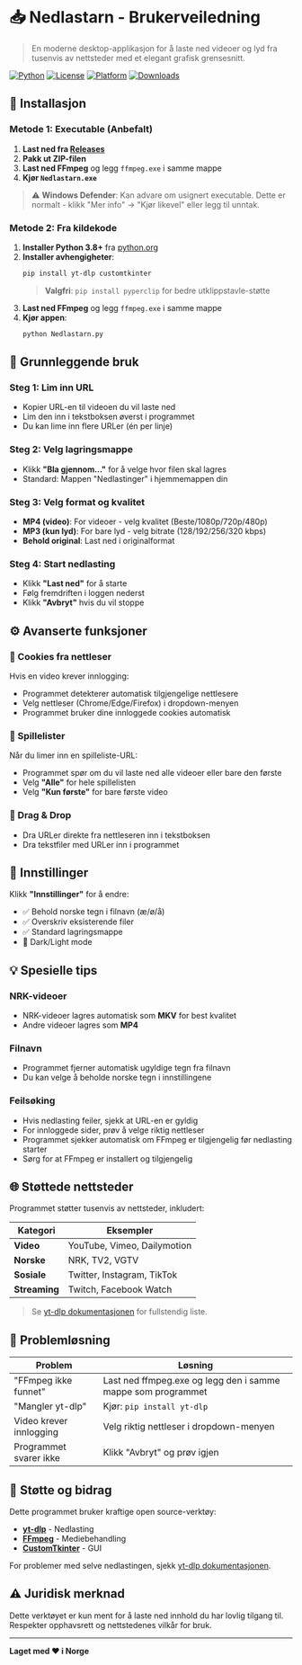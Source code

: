 # 📥 Nedlastarn - Brukerveiledning

> En moderne desktop-applikasjon for å laste ned videoer og lyd fra tusenvis av nettsteder med et elegant grafisk grensesnitt.

[![Python](https://img.shields.io/badge/Made%20with-Python-blue.svg)](https://python.org)
[![License](https://img.shields.io/badge/License-MIT-green.svg)](LICENSE)
[![Platform](https://img.shields.io/badge/Platform-Windows-lightgrey.svg)](https://github.com)
[![Downloads](https://img.shields.io/github/downloads/mnytroe/Nedlastarn/latest/total.svg)](https://github.com/mnytroe/Nedlastarn/releases)

## 🚀 Installasjon

### Metode 1: Executable (Anbefalt)
1. **Last ned fra [Releases](https://github.com/mnytroe/Nedlastarn/releases)**
2. **Pakk ut ZIP-filen**
3. **Last ned FFmpeg** og legg `ffmpeg.exe` i samme mappe
4. **Kjør `Nedlastarn.exe`**

> ⚠️ **Windows Defender**: Kan advare om usignert executable. Dette er normalt - klikk "Mer info" → "Kjør likevel" eller legg til unntak.

### Metode 2: Fra kildekode
1. **Installer Python 3.8+** fra [python.org](https://python.org)
2. **Installer avhengigheter**:
   ```bash
   pip install yt-dlp customtkinter
   ```
   > **Valgfri**: `pip install pyperclip` for bedre utklippstavle-støtte
3. **Last ned FFmpeg** og legg `ffmpeg.exe` i samme mappe
4. **Kjør appen**:
   ```bash
   python Nedlastarn.py
   ```

## 📖 Grunnleggende bruk

### Steg 1: Lim inn URL
- Kopier URL-en til videoen du vil laste ned
- Lim den inn i tekstboksen øverst i programmet
- Du kan lime inn flere URLer (én per linje)

### Steg 2: Velg lagringsmappe
- Klikk **"Bla gjennom..."** for å velge hvor filen skal lagres
- Standard: Mappen "Nedlastinger" i hjemmemappen din

### Steg 3: Velg format og kvalitet
- **MP4 (video)**: For videoer - velg kvalitet (Beste/1080p/720p/480p)
- **MP3 (kun lyd)**: For bare lyd - velg bitrate (128/192/256/320 kbps)
- **Behold original**: Last ned i originalformat

### Steg 4: Start nedlasting
- Klikk **"Last ned"** for å starte
- Følg fremdriften i loggen nederst
- Klikk **"Avbryt"** hvis du vil stoppe

## ⚙️ Avanserte funksjoner

### 🍪 Cookies fra nettleser
Hvis en video krever innlogging:
- Programmet detekterer automatisk tilgjengelige nettlesere
- Velg nettleser (Chrome/Edge/Firefox) i dropdown-menyen
- Programmet bruker dine innloggede cookies automatisk

### 📜 Spillelister
Når du limer inn en spilleliste-URL:
- Programmet spør om du vil laste ned alle videoer eller bare den første
- Velg **"Alle"** for hele spillelisten
- Velg **"Kun første"** for bare første video

### 📁 Drag & Drop
- Dra URLer direkte fra nettleseren inn i tekstboksen
- Dra tekstfiler med URLer inn i programmet

## 🎨 Innstillinger

Klikk **"Innstillinger"** for å endre:

- ✅ Behold norske tegn i filnavn (æ/ø/å)
- ✅ Overskriv eksisterende filer
- ✅ Standard lagringsmappe
- 🌙 Dark/Light mode

## 💡 Spesielle tips

### NRK-videoer
- NRK-videoer lagres automatisk som **MKV** for best kvalitet
- Andre videoer lagres som **MP4**

### Filnavn
- Programmet fjerner automatisk ugyldige tegn fra filnavn
- Du kan velge å beholde norske tegn i innstillingene

### Feilsøking
- Hvis nedlasting feiler, sjekk at URL-en er gyldig
- For innloggede sider, prøv å velge riktig nettleser
- Programmet sjekker automatisk om FFmpeg er tilgjengelig før nedlasting starter
- Sørg for at FFmpeg er installert og tilgjengelig

## 🌐 Støttede nettsteder

Programmet støtter tusenvis av nettsteder, inkludert:

| Kategori | Eksempler |
|----------|----------|
| **Video** | YouTube, Vimeo, Dailymotion |
| **Norske** | NRK, TV2, VGTV |
| **Sosiale** | Twitter, Instagram, TikTok |
| **Streaming** | Twitch, Facebook Watch |

> Se [yt-dlp dokumentasjonen](https://github.com/yt-dlp/yt-dlp) for fullstendig liste.

## 🔧 Problemløsning

| Problem | Løsning |
|---------|---------|
| "FFmpeg ikke funnet" | Last ned ffmpeg.exe og legg den i samme mappe som programmet |
| "Mangler yt-dlp" | Kjør: `pip install yt-dlp` |
| Video krever innlogging | Velg riktig nettleser i dropdown-menyen |
| Programmet svarer ikke | Klikk "Avbryt" og prøv igjen |

## 🤝 Støtte og bidrag

Dette programmet bruker kraftige open source-verktøy:
- **[yt-dlp](https://github.com/yt-dlp/yt-dlp)** - Nedlasting
- **[FFmpeg](https://ffmpeg.org/)** - Mediebehandling
- **[CustomTkinter](https://github.com/TomSchimansky/CustomTkinter)** - GUI

For problemer med selve nedlastingen, sjekk [yt-dlp dokumentasjonen](https://github.com/yt-dlp/yt-dlp).

## ⚠️ Juridisk merknad

Dette verktøyet er kun ment for å laste ned innhold du har lovlig tilgang til. Respekter opphavsrett og nettstedenes vilkår for bruk.

---

**Laget med ❤️ i Norge**
